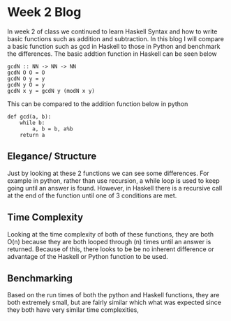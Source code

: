 # Week 2 Blog
In week 2 of class we continued to learn Haskell Syntax and how to write basic functions such as addition and subtraction. In this blog I will compare a basic function such 
as gcd in Haskell to those in Python and benchmark the differences. The basic addtion function in Haskell can be seen below

```
gcdN :: NN -> NN -> NN
gcdN O O = O
gcdN O y = y
gcdN y O = y
gcdN x y = gcdN y (modN x y)
```
This can be compared to the addition function below in python
```
def gcd(a, b):
    while b:
        a, b = b, a%b
    return a
```
<h2> Elegance/ Structure </h2>
Just by looking at these 2 functions we can see some differences. For example in python, rather than use recursion, a while loop is used to keep going until an answer is found.
However, in Haskell there is a recursive call at the end of the function until one of 3 conditions are met.  
<br>
<h2> Time Complexity </h2>
Looking at the time complexity of both of these functions, they are both O(n) because they are both looped through (n) times until an answer is returned. Because of this, there 
looks to be be no inherent difference or advantage of the Haskell or Python function to be used. 

<h2> Benchmarking </h2>
Based on the run times of both the python and Haskell functions, they are both extremely small, but are fairly similar which what was expected since they both have very similar 
time complexities, 
